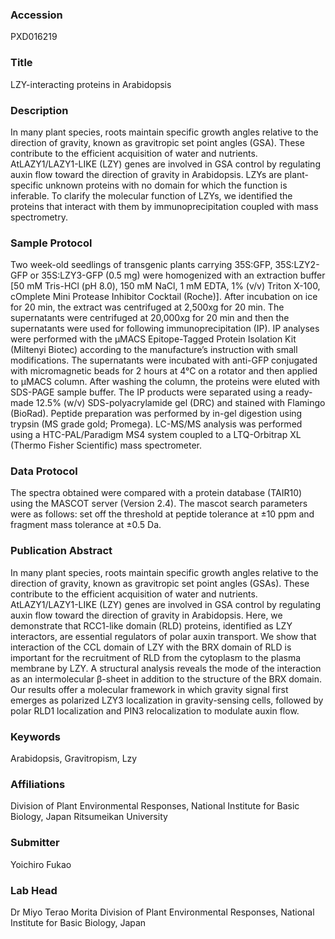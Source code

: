 ### Accession
PXD016219

### Title
LZY-interacting proteins in Arabidopsis

### Description
In many plant species, roots maintain specific growth angles relative to the direction of gravity, known as gravitropic set point angles (GSA). These contribute to the efficient acquisition of water and nutrients. AtLAZY1/LAZY1-LIKE (LZY) genes are involved in GSA control by regulating auxin flow toward the direction of gravity in Arabidopsis. LZYs are plant-specific unknown proteins with no domain for which the function is inferable. To clarify the molecular function of LZYs, we identified the proteins that interact with them by immunoprecipitation coupled with mass spectrometry.

### Sample Protocol
Two week-old seedlings of transgenic plants carrying 35S:GFP, 35S:LZY2-GFP or 35S:LZY3-GFP (0.5 mg) were homogenized with an extraction buffer [50 mM Tris-HCl (pH 8.0), 150 mM NaCl, 1 mM EDTA, 1% (v/v) Triton X-100, cOmplete Mini Protease Inhibitor Cocktail (Roche)]. After incubation on ice for 20 min, the extract was centrifuged at 2,500xg for 20 min. The supernatants were centrifuged at 20,000xg for 20 min and then the supernatants were used for following immunoprecipitation (IP). IP analyses were performed with the μMACS Epitope-Tagged Protein Isolation Kit (Miltenyi Biotec) according to the manufacture’s instruction with small modifications. The supernatants were incubated with anti-GFP conjugated with micromagnetic beads for 2 hours at 4°C on a rotator and then applied to μMACS column. After washing the column, the proteins were eluted with SDS-PAGE sample buffer. The IP products were separated using a ready-made 12.5% (w/v) SDS-polyacrylamide gel (DRC) and stained with Flamingo (BioRad). Peptide preparation was performed by in-gel digestion using trypsin (MS grade gold; Promega). LC-MS/MS analysis was performed using a HTC-PAL/Paradigm MS4 system coupled to a LTQ-Orbitrap XL (Thermo Fisher Scientific) mass spectrometer.

### Data Protocol
The spectra obtained were compared with a protein database (TAIR10) using the MASCOT server (Version 2.4). The mascot search parameters were as follows: set off the threshold at peptide tolerance at ±10 ppm and fragment mass tolerance at ±0.5 Da.

### Publication Abstract
In many plant species, roots maintain specific growth angles relative to the direction of gravity, known as gravitropic set point angles (GSAs). These contribute to the efficient acquisition of water and nutrients. AtLAZY1/LAZY1-LIKE (LZY) genes are involved in GSA control by regulating auxin flow toward the direction of gravity in Arabidopsis. Here, we demonstrate that RCC1-like domain (RLD) proteins, identified as LZY interactors, are essential regulators of polar auxin transport. We show that interaction of the CCL domain of LZY with the BRX domain of RLD is important for the recruitment of RLD from the cytoplasm to the plasma membrane by LZY. A structural analysis reveals the mode of the interaction as an intermolecular &#x3b2;-sheet in addition to the structure of the BRX domain. Our results offer a molecular framework in which gravity signal first emerges as polarized LZY3 localization in gravity-sensing cells, followed by polar RLD1 localization and PIN3 relocalization to modulate auxin flow.

### Keywords
Arabidopsis, Gravitropism, Lzy

### Affiliations
Division of Plant Environmental Responses, National Institute for Basic Biology, Japan
Ritsumeikan University

### Submitter
Yoichiro Fukao

### Lab Head
Dr Miyo Terao Morita
Division of Plant Environmental Responses, National Institute for Basic Biology, Japan


